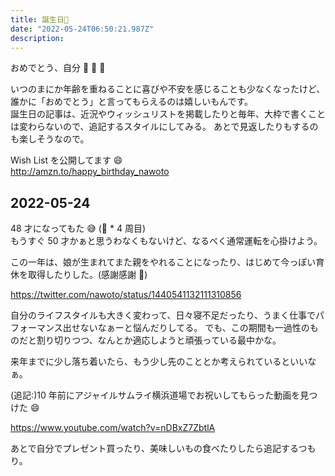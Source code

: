 ```yaml
---
title: 誕生日🎂
date: "2022-05-24T06:50:21.987Z"
description:
---
```


おめでとう、自分 🎉 🎉 🎉

いつのまにか年齢を重ねることに喜びや不安を感じることも少なくなったけど、誰かに「おめでとう」と言ってもらえるのは嬉しいもんです。  
誕生日の記事は、近況やウィッシュリストを掲載したりと毎年、大枠で書くことは変わらないので、追記するスタイルにしてみる。
あとで見返したりもするのも楽しそうなので。

Wish List を公開してます 😄  
http://amzn.to/happy_birthday_nawoto

## 2022-05-24

48 才になってもた 😅 (🐯 \* 4 周目)  
もうすぐ 50 才かぁと思うわなくもないけど、なるべく通常運転を心掛けよう。

この一年は、娘が生まれてまた親をやれることになったり、はじめて今っぽい育休を取得したりした。(感謝感謝 🌻)

https://twitter.com/nawoto/status/1440541132111310856

自分のライフスタイルも大きく変わって、日々寝不足だったり、うまく仕事でパフォーマンス出せないなぁーと悩んだりしてる。
でも、この期間も一過性のものだと割り切りつつ、なんとか適応しようと頑張っている最中かな。

来年までに少し落ち着いたら、もう少し先のこととか考えられているといいなぁ。

(追記:)10 年前にアジャイルサムライ横浜道場でお祝いしてもらった動画を見つけた 😄

https://www.youtube.com/watch?v=nDBxZ7ZbtlA

あとで自分でプレゼント買ったり、美味しいもの食べたりしたら追記するつもり。
